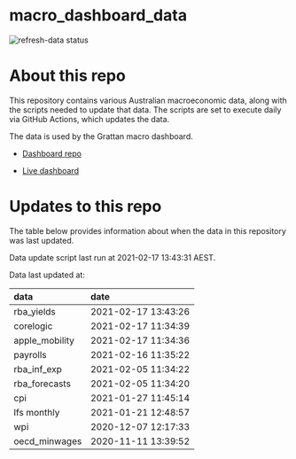 
<!-- README.md is generated from README.Rmd. Please edit that file -->

# macro\_dashboard\_data

<!-- badges: start -->

![refresh-data
status](https://github.com/MattCowgill/macro_dashboard_data/workflows/refresh-data/badge.svg)

<!-- badges: end -->

# About this repo

This repository contains various Australian macroeconomic data, along
with the scripts needed to update that data. The scripts are set to
execute daily via GitHub Actions, which updates the data.

The data is used by the Grattan macro dashboard.

  - [Dashboard repo](https://github.com/grattan/macrodashboard)

  - [Live dashboard](https://mattcowgill.shinyapps.io/macrodashboard/)

# Updates to this repo

The table below provides information about when the data in this
repository was last updated.

Data update script last run at 2021-02-17 13:43:31 AEST.

Data last updated at:

| data            | date                |
| :-------------- | :------------------ |
| rba\_yields     | 2021-02-17 13:43:26 |
| corelogic       | 2021-02-17 11:34:39 |
| apple\_mobility | 2021-02-17 11:34:36 |
| payrolls        | 2021-02-16 11:35:22 |
| rba\_inf\_exp   | 2021-02-05 11:34:22 |
| rba\_forecasts  | 2021-02-05 11:34:20 |
| cpi             | 2021-01-27 11:45:14 |
| lfs monthly     | 2021-01-21 12:48:57 |
| wpi             | 2020-12-07 12:17:33 |
| oecd\_minwages  | 2020-11-11 13:39:52 |

